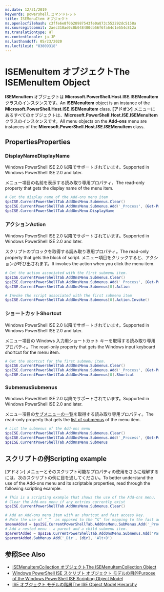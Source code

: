 ```yaml
---
ms.date: 12/31/2019
keywords: powershell,コマンドレット
title: ISEMenuItem オブジェクト
ms.openlocfilehash: c3ffe6e8f0b28987543fe0a873c552292dc5158a
ms.sourcegitcommit: 2aec310ad0c0b048400cb56f6fa64c1e554c812a
ms.translationtype: HT
ms.contentlocale: ja-JP
ms.lasthandoff: 05/23/2020
ms.locfileid: "83809318"
---
```

# <a name="the-isemenuitem-object"></a><span data-ttu-id="4d9ec-103">ISEMenuItem オブジェクト</span><span class="sxs-lookup"><span data-stu-id="4d9ec-103">The ISEMenuItem Object</span></span>

<span data-ttu-id="4d9ec-104">**ISEMenuItem** オブジェクトは **Microsoft.PowerShell.Host.ISE.ISEMenuItem** クラスのインスタンスです。</span><span class="sxs-lookup"><span data-stu-id="4d9ec-104">An **ISEMenuItem** object is an instance of the **Microsoft.PowerShell.Host.ISE.ISEMenuItem** class.</span></span>
<span data-ttu-id="4d9ec-105">**[アドオン]** メニューにあるすべてのオブジェクトは、**Microsoft.PowerShell.Host.ISE.ISEMenuItem** クラスのインスタンスです。</span><span class="sxs-lookup"><span data-stu-id="4d9ec-105">All menu objects on the **Add-ons** menu are instances of the **Microsoft.PowerShell.Host.ISE.ISEMenuItem** class.</span></span>

## <a name="properties"></a><span data-ttu-id="4d9ec-106">Properties</span><span class="sxs-lookup"><span data-stu-id="4d9ec-106">Properties</span></span>

### <a name="displayname"></a><span data-ttu-id="4d9ec-107">DisplayName</span><span class="sxs-lookup"><span data-stu-id="4d9ec-107">DisplayName</span></span>

<span data-ttu-id="4d9ec-108">Windows PowerShell ISE 2.0 以降でサポートされています。</span><span class="sxs-lookup"><span data-stu-id="4d9ec-108">Supported in Windows PowerShell ISE 2.0 and later.</span></span>

<span data-ttu-id="4d9ec-109">メニュー項目の名前を表示する読み取り専用プロパティ。</span><span class="sxs-lookup"><span data-stu-id="4d9ec-109">The read-only property that gets the display name of the menu item.</span></span>

```powershell
# Get the display name of the Add-ons menu item
$psISE.CurrentPowerShellTab.AddOnsMenu.Submenus.Clear()
$psISE.CurrentPowerShellTab.AddOnsMenu.Submenus.Add('_Process', {Get-Process}, 'Alt+P')
$psISE.CurrentPowerShellTab.AddOnsMenu.DisplayName
```

### <a name="action"></a><span data-ttu-id="4d9ec-110">アクション</span><span class="sxs-lookup"><span data-stu-id="4d9ec-110">Action</span></span>

<span data-ttu-id="4d9ec-111">Windows PowerShell ISE 2.0 以降でサポートされています。</span><span class="sxs-lookup"><span data-stu-id="4d9ec-111">Supported in Windows PowerShell ISE 2.0 and later.</span></span>

<span data-ttu-id="4d9ec-112">スクリプトのブロックを取得する読み取り専用プロパティ。</span><span class="sxs-lookup"><span data-stu-id="4d9ec-112">The read-only property that gets the block of script.</span></span> <span data-ttu-id="4d9ec-113">メニュー項目をクリックすると、アクションが呼び出されます。</span><span class="sxs-lookup"><span data-stu-id="4d9ec-113">It invokes the action when you click the menu item.</span></span>

```powershell
# Get the action associated with the first submenu item.
$psISE.CurrentPowerShellTab.AddOnsMenu.Submenus.Clear()
$psISE.CurrentPowerShellTab.AddOnsMenu.Submenus.Add('_Process', {Get-Process}, 'Alt+P')
$psISE.CurrentPowerShellTab.AddOnsMenu.Submenus[0].Action

# Invoke the script associated with the first submenu item
$psISE.CurrentPowerShellTab.AddOnsMenu.Submenus[0].Action.Invoke()
```

### <a name="shortcut"></a><span data-ttu-id="4d9ec-114">ショートカット</span><span class="sxs-lookup"><span data-stu-id="4d9ec-114">Shortcut</span></span>

<span data-ttu-id="4d9ec-115">Windows PowerShell ISE 2.0 以降でサポートされています。</span><span class="sxs-lookup"><span data-stu-id="4d9ec-115">Supported in Windows PowerShell ISE 2.0 and later.</span></span>

<span data-ttu-id="4d9ec-116">メニュー項目の Windows 入力用ショートカット キーを取得する読み取り専用プロパティ。</span><span class="sxs-lookup"><span data-stu-id="4d9ec-116">The read-only property that gets the Windows input keyboard shortcut for the menu item.</span></span>

```powershell
# Get the shortcut for the first submenu item.
$psISE.CurrentPowerShellTab.AddOnsMenu.Submenus.Clear()
$psISE.CurrentPowerShellTab.AddOnsMenu.Submenus.Add('_Process', {Get-Process}, 'Alt+P')
$psISE.CurrentPowerShellTab.AddOnsMenu.Submenus[0].Shortcut
```

### <a name="submenus"></a><span data-ttu-id="4d9ec-117">Submenus</span><span class="sxs-lookup"><span data-stu-id="4d9ec-117">Submenus</span></span>

<span data-ttu-id="4d9ec-118">Windows PowerShell ISE 2.0 以降でサポートされています。</span><span class="sxs-lookup"><span data-stu-id="4d9ec-118">Supported in Windows PowerShell ISE 2.0 and later.</span></span>

<span data-ttu-id="4d9ec-119">メニュー項目の[サブメニューの一覧](The-ISEMenuItemCollection-Object.md)を取得する読み取り専用プロパティ。</span><span class="sxs-lookup"><span data-stu-id="4d9ec-119">The read-only property that gets the [list of submenus](The-ISEMenuItemCollection-Object.md) of the menu item.</span></span>

```powershell
# List the submenus of the Add-ons menu
$psISE.CurrentPowerShellTab.AddOnsMenu.Submenus.Clear()
$psISE.CurrentPowerShellTab.AddOnsMenu.Submenus.Add('_Process', {Get-Process}, 'Alt+P')
$psISE.CurrentPowerShellTab.AddOnsMenu.Submenus
```

## <a name="scripting-example"></a><span data-ttu-id="4d9ec-120">スクリプトの例</span><span class="sxs-lookup"><span data-stu-id="4d9ec-120">Scripting example</span></span>

<span data-ttu-id="4d9ec-121">[アドオン] メニューとそのスクリプト可能なプロパティの使用をさらに理解するには、次のスクリプトの例に目を通してください。</span><span class="sxs-lookup"><span data-stu-id="4d9ec-121">To better understand the use of the Add-ons menu and its scriptable properties, read through the following scripting example.</span></span>

```powershell
# This is a scripting example that shows the use of the Add-ons menu.
# Clear the Add-ons menu if any entries currently exist
$psISE.CurrentPowerShellTab.AddOnsMenu.Submenus.Clear()

# Add an Add-ons menu item with an shortcut and fast access key.
# Note the use of “_”  as opposed to the “&” for mapping to the fast access key letter for the menu item.
$menuAdded = $psISE.CurrentPowerShellTab.AddOnsMenu.SubMenus.Add('_Process', {Get-Process}, 'Alt+P')
# Add a nested menu - a parent and a child submenu item.
$parentAdded = $psISE.CurrentPowerShellTab.AddOnsMenu.Submenus.Add('Parent', $null, $null)
$parentAdded.SubMenus.Add('_Dir', {dir}, 'Alt+D')
```

## <a name="see-also"></a><span data-ttu-id="4d9ec-122">参照</span><span class="sxs-lookup"><span data-stu-id="4d9ec-122">See Also</span></span>

- [<span data-ttu-id="4d9ec-123">ISEMenuItemCollection オブジェクト</span><span class="sxs-lookup"><span data-stu-id="4d9ec-123">The ISEMenuItemCollection Object</span></span>](The-ISEMenuItemCollection-Object.md)
- [<span data-ttu-id="4d9ec-124">Windows PowerShell ISE スクリプト オブジェクト モデルの目的</span><span class="sxs-lookup"><span data-stu-id="4d9ec-124">Purpose of the Windows PowerShell ISE Scripting Object Model</span></span>](Purpose-of-the-Windows-PowerShell-ISE-Scripting-Object-Model.md)
- [<span data-ttu-id="4d9ec-125">ISE オブジェクト モデルの階層</span><span class="sxs-lookup"><span data-stu-id="4d9ec-125">The ISE Object Model Hierarchy</span></span>](The-ISE-Object-Model-Hierarchy.md)
